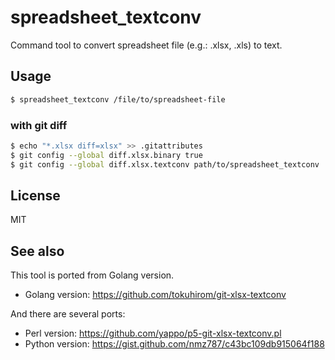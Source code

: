 # spreadsheet_textconv

Command tool to convert spreadsheet file (e.g.: .xlsx, .xls) to text.

## Usage

```bash
$ spreadsheet_textconv /file/to/spreadsheet-file
```

### with git diff
```bash
$ echo "*.xlsx diff=xlsx" >> .gitattributes
$ git config --global diff.xlsx.binary true
$ git config --global diff.xlsx.textconv path/to/spreadsheet_textconv
```

## License
MIT

## See also
This tool is ported from Golang version.
- Golang version: https://github.com/tokuhirom/git-xlsx-textconv

And there are several ports:
- Perl version: https://github.com/yappo/p5-git-xlsx-textconv.pl
- Python version: https://gist.github.com/nmz787/c43bc109db915064f188
